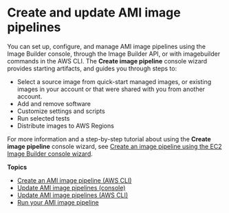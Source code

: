 # Create and update AMI image pipelines<a name="ami-image-pipelines"></a>

You can set up, configure, and manage AMI image pipelines using the Image Builder console, through the Image Builder API, or with imagebuilder commands in the AWS CLI\. The **Create image pipeline** console wizard provides starting artifacts, and guides you through steps to: 
+ Select a source image from quick\-start managed images, or existing images in your account or that were shared with you from another account\.
+ Add and remove software
+ Customize settings and scripts
+ Run selected tests
+ Distribute images to AWS Regions

For more information and a step\-by\-step tutorial about using the **Create image pipeline** console wizard, see [Create an image pipeline using the EC2 Image Builder console wizard](start-build-image-pipeline.md)\.

**Topics**
+ [Create an AMI image pipeline \(AWS CLI\)](cli-create-image-pipeline.md)
+ [Update AMI image pipelines \(console\)](update-image-pipelines-console.md)
+ [Update AMI image pipelines \(AWS CLI\)](cli-update-image-pipeline.md)
+ [Run your AMI image pipeline](pipelines-run.md)